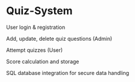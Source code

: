# Quiz-System
User login & registration

Add, update, delete quiz questions (Admin)

Attempt quizzes (User)

Score calculation and storage

SQL database integration for secure data handling
